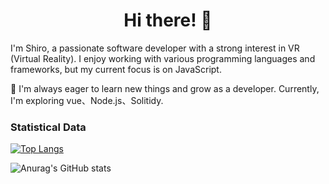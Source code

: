 <h1 align="center"> Hi there! 👋 </h1>

I'm Shiro, a passionate software developer with a strong interest in VR (Virtual Reality). I enjoy working with various programming languages and frameworks, but my current focus is on JavaScript.  

🌱 I'm always eager to learn new things and grow as a developer. Currently, I'm exploring vue、Node.js、Solitidy.  

### Statistical Data
[![Top Langs](https://github-readme-stats.vercel.app/api/top-langs/?username=MasterOuO&hide_progress=true)](https://github.com/anuraghazra/github-readme-stats)  

![Anurag's GitHub stats](https://github-readme-stats.vercel.app/api?username=MasterOuO&show_icons=true&theme=radical)  


<!--
**MasterOuO/MasterOuO** is a ✨ _special_ ✨ repository because its `README.md` (this file) appears on your GitHub profile.

Here are some ideas to get you started:

- 🔭 I’m currently working on ...
- 🌱 I’m currently learning ...
- 👯 I’m looking to collaborate on ...
- 🤔 I’m looking for help with ...
- 💬 Ask me about ...
- 📫 How to reach me: ...
- 😄 Pronouns: ...
- ⚡ Fun fact: ...
-->
